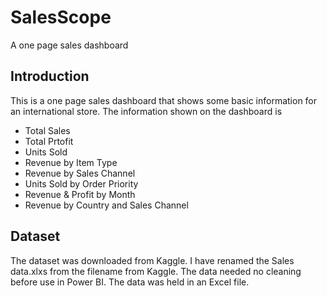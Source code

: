 # SalesScope
A one page sales dashboard

## Introduction
This is a one page sales dashboard that shows some basic information for an international store. The information shown on the dashboard is

* Total Sales
* Total Prtofit
* Units Sold
* Revenue by Item Type
* Revenue by Sales Channel
* Units Sold by Order Priority
* Revenue & Profit by Month
* Revenue by Country and Sales Channel

## Dataset
The dataset was downloaded from Kaggle. I have renamed the Sales data.xlxs from the filename from Kaggle. The data needed no cleaning before use in Power BI.
The data was held in an Excel file.
